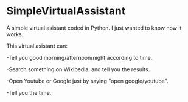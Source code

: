 # SimpleVirtualAssistant
A simple virtual asistant coded in Python. I just wanted to know how it works.

This virtual asistant can:

-Tell you good morning/afternoon/night according to time.

-Search something on Wikipedia, and tell you the results.

-Open Youtube or Google just by saying "open google/youtube".

-Tell you the time.
